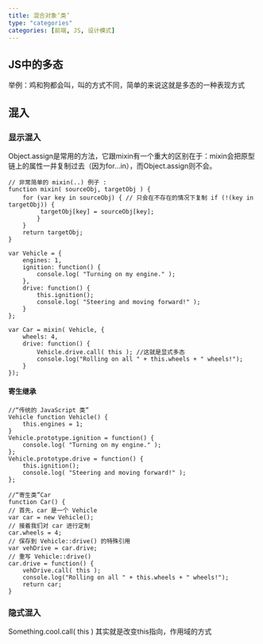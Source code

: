 ```yaml
---
title: 混合对象‘类’
type: "categories"
categories: [前端, JS, 设计模式]
---
```


## JS中的多态
举例：鸡和狗都会叫，叫的方式不同，简单的来说这就是多态的一种表现方式


## 混入
### 显示混入
Object.assign是常用的方法，它跟mixin有一个重大的区别在于：mixin会把原型链上的属性一并复制过去（因为for...in），而Object.assign则不会。
```
// 非常简单的 mixin(..) 例子 :
function mixin( sourceObj, targetObj ) {
	for (var key in sourceObj) { // 只会在不存在的情况下复制 if (!(key in targetObj)) {
	     targetObj[key] = sourceObj[key];
		}
	}
	return targetObj; 
}

var Vehicle = { 
	engines: 1,
	ignition: function() {
		console.log( "Turning on my engine." );
	},
	drive: function() { 
		this.ignition();
	    console.log( "Steering and moving forward!" );
	}
};

var Car = mixin( Vehicle, { 
	wheels: 4,
	drive: function() { 
		Vehicle.drive.call( this ); //这就是显式多态
		console.log("Rolling on all " + this.wheels + " wheels!");
	}
});
```
#### 寄生继承
```
//“传统的 JavaScript 类”
Vehicle function Vehicle() {
	this.engines = 1; 
}
Vehicle.prototype.ignition = function() { 
	console.log( "Turning on my engine." );
};
Vehicle.prototype.drive = function() {
	this.ignition();
	console.log( "Steering and moving forward!" );
};

//“寄生类”Car 
function Car() {
// 首先，car 是一个 Vehicle 
var car = new Vehicle();
// 接着我们对 car 进行定制 
car.wheels = 4;
// 保存到 Vehicle::drive() 的特殊引用 
var vehDrive = car.drive;
// 重写 Vehicle::drive() 
car.drive = function() {
	vehDrive.call( this );
    console.log("Rolling on all " + this.wheels + " wheels!");
	return car; 
}

```

### 隐式混入
Something.cool.call( this ) 其实就是改变this指向，作用域的方式
